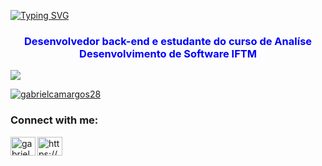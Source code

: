 [![Typing SVG](https://readme-typing-svg.herokuapp.com/?color=BLUE&size=35&center=true&vCenter=true&width=1000&lines=OLA,+MEU+NOME+É+GABRIEL+CAMARGOS;EU+TENHO+18+ANOS;SOU+DE+PATROCINIO,+MG;ESTUDO+ANALISE+DESENVOLVIMENTO+DE+SISTEMAS+NO+IFTM;SEJA+BEM+VINDO!+:%29)](https://git.io/typing-svg)

<h3 align="center" style="color:blue">Desenvolvedor back-end e estudante do curso de Analíse Desenvolvimento de Software IFTM</h3>

<p align="left"> <img src="https://komarev.com/ghpvc/?username=gabrielcamargos28&label=Profile%20views&color=0e75b6&style=flat&langs_count=7&theme=dracula"
</p>

<p align="left"> <a href="https://github.com/ryo-ma/github-profile-trophy"><img src="https://github-profile-trophy.vercel.app/?username=gabrielcamargos28&langs_count=7&theme=dracula" alt="gabrielcamargos28" /></a> </p>


<h3 align="left"><b>Connect with me:</b></h3>
<p align="left">
<a href="[https://www.linkedin.com/in/gabriel-camargos-b8463a221/](https://www.linkedin.com/in/gabriel-camargos-dev/)" target="blank">
<img align="center" src="https://raw.githubusercontent.com/rahuldkjain/github-profile-readme-generator/master/src/images/icons/Social/linked-in-alt.svg" alt="https://www.linkedin.com/in/gabriel-camargos-b8463a221/" height="30" width="40" /></a>
<a href="https://instagram.com/gabriel_pcamargos" target="blank"><img align="left" src="https://raw.githubusercontent.com/rahuldkjain/github-profile-readme-generator/master/src/images/icons/Social/instagram.svg" alt="gabriel_pcamargos" height="30" width="40" /></a>
</p>
